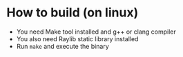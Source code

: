 # How to build (on linux)
- You need Make tool installed and g++ or clang compiler
- You also need Raylib static library installed 
- Run `make` and execute the binary
